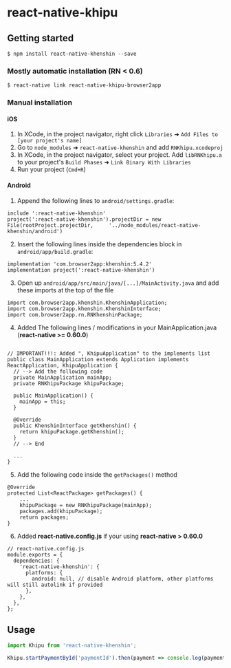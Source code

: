 
# react-native-khipu

## Getting started

`$ npm install react-native-khenshin --save`

### Mostly automatic installation (RN < 0.6)

`$ react-native link react-native-khipu-browser2app`

### Manual installation

#### iOS

1. In XCode, in the project navigator, right click `Libraries` ➜ `Add Files to [your project's name]`
2. Go to `node_modules` ➜ `react-native-khenshin` and add `RNKhipu.xcodeproj`
3. In XCode, in the project navigator, select your project. Add `libRNKhipu.a` to your project's `Build Phases` ➜ `Link Binary With Libraries`
4. Run your project (`Cmd+R`)

#### Android

1. Append the following lines to `android/settings.gradle`:
```
include ':react-native-khenshin'
project(':react-native-khenshin').projectDir = new File(rootProject.projectDir, 	'../node_modules/react-native-khenshin/android')
```
2. Insert the following lines inside the dependencies block in `android/app/build.gradle`:
```
implementation 'com.browser2app:khenshin:5.4.2'
implementation project(':react-native-khenshin')
```

3. Open up `android/app/src/main/java/[...]/MainActivity.java` and add these imports at the top of the file
```
import com.browser2app.khenshin.KhenshinApplication;
import com.browser2app.khenshin.KhenshinInterface;
import com.browser2app.rn.RNKhenshinPackage;
```

4. Added The following lines / modifications in your MainApplication.java (**react-native >= 0.60.0**)

```

// IMPORTANT!!!: Added ", KhipuApplication" to the implements list
public class MainApplication extends Application implements ReactApplication, KhipuApplication {
  // --> Add the following code 
  private MainApplication mainApp;
  private RNKhipuPackage khipuPackage;

  public MainApplication() {
    mainApp = this;
  }
  
  @Override
  public KhenshinInterface getKhenshin() {
    return khipuPackage.getKhenshin();
  }
  // --> End
  
  ... 
}

```

5. Add the following code inside the `getPackages()` method
  
```
@Override
protected List<ReactPackage> getPackages() {
    ...
    khipuPackage = new RNKhipuPackage(mainApp);
    packages.add(khipuPackage);
    return packages;
}
```

6. Added **react-native.config.js** if your using **react-native > 0.60.0**

```
// react-native.config.js
module.exports = {
  dependencies: {
    'react-native-khenshin': {
      platforms: {
        android: null, // disable Android platform, other platforms will still autolink if provided
      },
    },
  },
};

```

## Usage
```javascript
import Khipu from 'react-native-khenshin';

Khipu.startPaymentById('paymentId').then(payment => console.log(payment));

```
